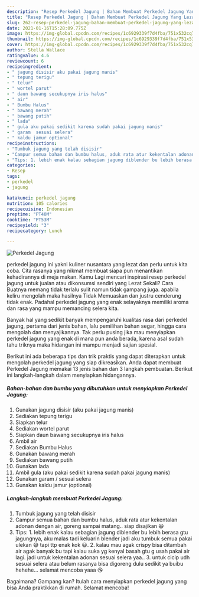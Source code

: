 ```yaml
---
description: "Resep Perkedel Jagung | Bahan Membuat Perkedel Jagung Yang Lezat Sekali"
title: "Resep Perkedel Jagung | Bahan Membuat Perkedel Jagung Yang Lezat Sekali"
slug: 262-resep-perkedel-jagung-bahan-membuat-perkedel-jagung-yang-lezat-sekali
date: 2021-01-16T15:28:09.775Z
image: https://img-global.cpcdn.com/recipes/1c6929339f7d4fba/751x532cq70/perkedel-jagung-foto-resep-utama.jpg
thumbnail: https://img-global.cpcdn.com/recipes/1c6929339f7d4fba/751x532cq70/perkedel-jagung-foto-resep-utama.jpg
cover: https://img-global.cpcdn.com/recipes/1c6929339f7d4fba/751x532cq70/perkedel-jagung-foto-resep-utama.jpg
author: Stella Wallace
ratingvalue: 4.6
reviewcount: 6
recipeingredient:
- " jagung disisir aku pakai jagung manis"
- " tepung terigu"
- " telur"
- " wortel parut"
- " daun bawang secukupnya iris halus"
- " air"
- " Bumbu Halus"
- " bawang merah"
- " bawang putih"
- " lada"
- " gula aku pakai sedikit karena sudah pakai jagung manis"
- " garam  sesuai selera"
- " kaldu jamur optional"
recipeinstructions:
- "Tumbuk jagung yang telah disisir"
- "Campur semua bahan dan bumbu halus, aduk rata atur kekentalan adonan dengan air, goreng sampai matang.. siap disajikan 😃"
- "Tips: 1. lebih enak kalau sebagian jagung diblender bu lebih berasa gtu jagungnya, aku malas tadi keluarin blender jadi aku tumbuk semua pakai ulekan 😅 tapi ttp enak kok 😃. 2. kalau mau agak crispy bisa ditambah air agak banyak bu tapi kalau suka yg kenyal basah gtu g usah pakai air lagi. jadi untuk kekentalan adonan sesuai selera yaa.. 3. untuk cicip udh sesuai selera atau belum rasanya bisa digoreng dulu sedikit ya buibu hehehe... selamat mencoba yaaa 😘"
categories:
- Resep
tags:
- perkedel
- jagung

katakunci: perkedel jagung 
nutrition: 105 calories
recipecuisine: Indonesian
preptime: "PT40M"
cooktime: "PT53M"
recipeyield: "3"
recipecategory: Lunch

---
```



![Perkedel Jagung](https://img-global.cpcdn.com/recipes/1c6929339f7d4fba/751x532cq70/perkedel-jagung-foto-resep-utama.jpg)


perkedel jagung ini yakni kuliner nusantara yang lezat dan perlu untuk kita coba. Cita rasanya yang nikmat membuat siapa pun menantikan kehadirannya di meja makan.
Kamu Lagi mencari inspirasi resep perkedel jagung untuk jualan atau dikonsumsi sendiri yang Lezat Sekali? Cara Buatnya memang tidak terlalu sulit namun tidak gampang juga. apabila keliru mengolah maka hasilnya Tidak Memuaskan dan justru cenderung tidak enak. Padahal perkedel jagung yang enak selayaknya memiliki aroma dan rasa yang mampu memancing selera kita.

Banyak hal yang sedikit banyak mempengaruhi kualitas rasa dari perkedel jagung, pertama dari jenis bahan, lalu pemilihan bahan segar, hingga cara mengolah dan menyajikannya. Tak perlu pusing jika mau menyiapkan perkedel jagung yang enak di mana pun anda berada, karena asal sudah tahu triknya maka hidangan ini mampu menjadi sajian spesial.




Berikut ini ada beberapa tips dan trik praktis yang dapat diterapkan untuk mengolah perkedel jagung yang siap dikreasikan. Anda dapat membuat Perkedel Jagung memakai 13 jenis bahan dan 3 langkah pembuatan. Berikut ini langkah-langkah dalam menyiapkan hidangannya.

<!--inarticleads1-->

##### Bahan-bahan dan bumbu yang dibutuhkan untuk menyiapkan Perkedel Jagung:

1. Gunakan  jagung disisir (aku pakai jagung manis)
1. Sediakan  tepung terigu
1. Siapkan  telur
1. Sediakan  wortel parut
1. Siapkan  daun bawang secukupnya iris halus
1. Ambil  air
1. Sediakan  Bumbu Halus
1. Gunakan  bawang merah
1. Sediakan  bawang putih
1. Gunakan  lada
1. Ambil  gula (aku pakai sedikit karena sudah pakai jagung manis)
1. Gunakan  garam / sesuai selera
1. Gunakan  kaldu jamur (optional)




<!--inarticleads2-->

##### Langkah-langkah membuat Perkedel Jagung:

1. Tumbuk jagung yang telah disisir
1. Campur semua bahan dan bumbu halus, aduk rata atur kekentalan adonan dengan air, goreng sampai matang.. siap disajikan 😃
1. Tips: 1. lebih enak kalau sebagian jagung diblender bu lebih berasa gtu jagungnya, aku malas tadi keluarin blender jadi aku tumbuk semua pakai ulekan 😅 tapi ttp enak kok 😃. 2. kalau mau agak crispy bisa ditambah air agak banyak bu tapi kalau suka yg kenyal basah gtu g usah pakai air lagi. jadi untuk kekentalan adonan sesuai selera yaa.. 3. untuk cicip udh sesuai selera atau belum rasanya bisa digoreng dulu sedikit ya buibu hehehe... selamat mencoba yaaa 😘




Bagaimana? Gampang kan? Itulah cara menyiapkan perkedel jagung yang bisa Anda praktikkan di rumah. Selamat mencoba!
